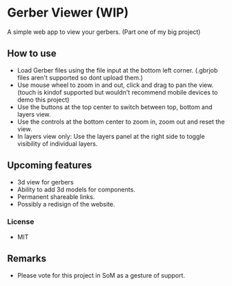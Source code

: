 # Gerber Viewer (WIP)
A simple web app to view your gerbers. (Part one of my big project)
## How to use
  - Load Gerber files using the file input at the bottom left corner. (.gbrjob files aren't supported so dont upload them.)
  - Use mouse wheel to zoom in and out, click and drag to pan the view. (touch is kindof supported but wouldn't recommend mobile devices to demo this project)
  - Use the buttons at the top center to switch between top, bottom and layers view.
  - Use the controls at the bottom center to zoom in, zoom out and reset the view.
  - In layers view only: Use the layers panel at the right side to toggle visibility of individual layers.
## Upcoming features
  - 3d view for gerbers
  - Ability to add 3d models for components.
  - Permanent shareable links.
  - Possibly a redisign of the website.

### License
  - MIT

## Remarks
  - Please vote for this project in SoM as a gesture of support.
